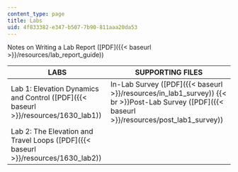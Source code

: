 ```yaml
---
content_type: page
title: Labs
uid: 4f833382-e347-b507-7b90-811aaa20da53
---
```


Notes on Writing a Lab Report ([PDF]({{< baseurl >}}/resources/lab_report_guide))

| LABS | SUPPORTING FILES |
| --- | --- |
| Lab 1: Elevation Dynamics and Control ([PDF]({{< baseurl >}}/resources/1630_lab1)) | In-Lab Survey ([PDF]({{< baseurl >}}/resources/in_lab1_survey))  {{< br >}}Post-Lab Survey ([PDF]({{< baseurl >}}/resources/post_lab1_survey)) |
| Lab 2: The Elevation and Travel Loops ([PDF]({{< baseurl >}}/resources/1630_lab2)) |